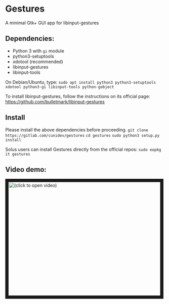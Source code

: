 # Gestures
A minimal Gtk+ GUI app for libinput-gestures

## Dependencies:
- Python 3 with `gi` module
- python3-setuptools
- xdotool (recommended)
- libinput-gestures
- libinput-tools

On Debian/Ubuntu, type:
`sudo apt install python3 python3-setuptools xdotool python3-gi libinput-tools python-gobject`

To install libinput-gestures, follow the instructions on its official page: https://github.com/bulletmark/libinput-gestures


## Install
Please install the above dependencies before proceeding.
`git clone https://gitlab.com/cunidev/gestures`
`cd gestures`
`sudo python3 setup.py install`

Solus users can install Gestures directly from the official repos:
`sudo eopkg it gestures`


## Video demo:

<a href="http://www.youtube.com/watch?feature=player_embedded&v=MrOIEoyijXM
" target="_blank"><img src="http://img.youtube.com/vi/MrOIEoyijXM/0.jpg" 
alt="(click to open video)" width="480" height="360" border="10" /></a>

